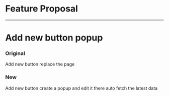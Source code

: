 # Feature Proposal

-------------

# Add new button popup

### Original

Add new button replace the page 

### New 

Add new button create a popup and edit it there
auto fetch the latest data
